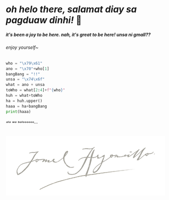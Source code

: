 # **_oh helo there, salamat diay sa pagduaw dinhi!_** 👋

##### it's been a joy to be here. nah, it's great to be here! unsa ni gmall??
###### enjoy yourself~

~~~python
who = "\x79\x61"
ano = "\x70"+who[1]
bangBang = "!!"
unsa = "\x74\x6f"
what = ano + unsa
toWho = what[2:4]+f"{who}"
huh = what+toWho
ha = huh.upper()
haaa = ha+bangBang
print(haaa)
~~~
###### ᵃˡᵃ ʷᵃ ᵇᵃˡᵒᵒᵒᵒᵒᵒ···

<a href="#"><img src="https://github.com/jomelmelmel/jomelmelmel/raw/main/sinulatan.png" width="500" /></a>
<!--
**jomelmelmel/jomelmelmel** is a ✨ _special_ ✨ repository because its `README.md` (this file) appears on your GitHub profile.

Here are some ideas to get you started:

- 🔭 I’m currently working on ...
- 🌱 I’m currently learning ...
- 👯 I’m looking to collaborate on ...
- 🤔 I’m looking for help with ...
- 💬 Ask me about ...
- 📫 How to reach me: ...
- 😄 Pronouns: ...
- ⚡ Fun fact: ...
-->
